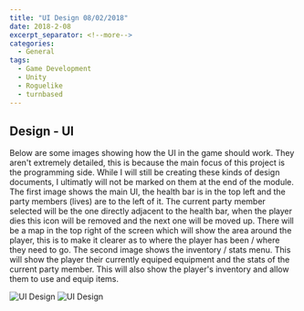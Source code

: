 ```yaml
---
title: "UI Design 08/02/2018"
date: 2018-2-08
excerpt_separator: <!--more-->
categories:
  - General
tags:
  - Game Development
  - Unity
  - Roguelike
  - turnbased
---
```

<!--more-->
## Design - UI
Below are some images showing how the UI in the game should work. They aren't extremely detailed, this is because the main focus of this project is the programming side. While I will still be creating these kinds of design documents, I ultimatly will not be marked on them at the end of the module.
The first image shows the main UI, the health bar is in the top left and the party members (lives) are to the left of it. The current party member selected will be the one directly adjacent to the health bar, when the player dies this icon will be removed and the next one will be moved up. There will be a map in the top right of the screen which will show the area around the player, this is to make it clearer as to where the player has been / where they need to go.
The second image shows the inventory / stats menu. This will show the player their currently equiped equipment and the stats of the current party member. This will also show the player's inventory and allow them to use and equip items.
<html>
  <img src="https://jjrwalker.github.io/assets/images/UI design1.jpg" alt="UI Design">
  <img src="https://jjrwalker.github.io/assets/images/UI design2.jpg" alt="UI Design">
</html>
